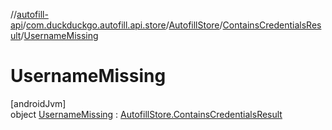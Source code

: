 //[autofill-api](../../../../../index.md)/[com.duckduckgo.autofill.api.store](../../../index.md)/[AutofillStore](../../index.md)/[ContainsCredentialsResult](../index.md)/[UsernameMissing](index.md)

# UsernameMissing

[androidJvm]\
object [UsernameMissing](index.md) : [AutofillStore.ContainsCredentialsResult](../index.md)
